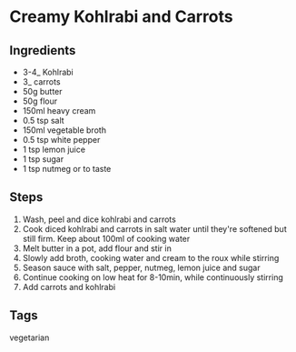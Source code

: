# Creamy Kohlrabi and Carrots

## Ingredients

* 3-4_ Kohlrabi
* 3_ carrots
* 50g butter
* 50g flour
* 150ml heavy cream
* 0.5 tsp salt
* 150ml vegetable broth
* 0.5 tsp white pepper
* 1 tsp lemon juice
* 1 tsp sugar
* 1 tsp nutmeg or to taste

## Steps

1. Wash, peel and dice kohlrabi and carrots
2. Cook diced kohlrabi and carrots in salt water until they're softened but still firm. Keep about 100ml of cooking water
3. Melt butter in a pot, add flour and stir in
4. Slowly add broth, cooking water and cream to the roux while stirring
5. Season sauce with salt, pepper, nutmeg, lemon juice and sugar
6. Continue cooking on low heat for 8-10min, while continuously stirring
7. Add carrots and kohlrabi


## Tags
vegetarian
